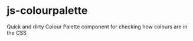 js-colourpalette
================

Quick and dirty Colour Palette component for checking how colours are in the CSS
